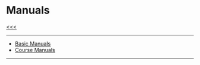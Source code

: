 
Manuals
======

[<<<](https://github.com/ttltrk/PRG/blob/master/CODING.MD)

---

* <a href="https://github.com/ttltrk/PRG/blob/master/MANUALS.MD">Basic Manuals</a>
* <a href="https://github.com/ttltrk/PRG/blob/master/COUR_MAN.MD">Course Manuals</a>

---
